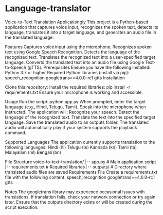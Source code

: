# Language-translator
Voice-to-Text Translation Applicationgiy
This project is a Python-based application that captures voice input, recognizes the spoken text, detects its language, translates it into a target language, and generates an audio file in the translated language.

Features
Captures voice input using the microphone.
Recognizes spoken text using Google Speech Recognition.
Detects the language of the recognized text.
Translates the recognized text into a user-specified target language.
Converts the translated text into an audio file using Google Text-to-Speech (gTTS).
Prerequisites
Ensure you have the following installed:
Python 3.7 or higher
Required Python libraries (install via pip):
speech_recognition
googletrans==4.0.0-rc1
gtts
Installation

Clone this repository:
Install the required libraries:
pip install -r requirements.txt
Ensure your microphone is working and accessible.

Usage
Run the script:
python app.py
When prompted, enter the target language (e.g., Hindi, Telugu, Tamil).
Speak into the microphone when instructed. The application will:
Recognize your speech.
Detect the language of the recognized text.
Translate the text into the specified target language.
Save the translated audio to an outputs folder.
The translated audio will automatically play if your system supports the playback command.

Supported Languages
The application currently supports translation to the following languages:
Hindi (hi)
Telugu (te)
Kannada (kn)
Tamil (ta)
Malayalam (ml)
Bengali (bn)

File Structure
voice-to-text-translation/ |-- app.py # Main application script |-- requirements.txt # Required libraries |-- outputs/ # Directory where translated audio files are saved
Requirements File
Create a requirements.txt file with the following content:
speech_recognition googletrans==4.0.0-rc1 gtts

Notes
The googletrans library may experience occasional issues with translations. If translation fails, check your network connection or try again later.
Ensure that the outputs directory exists or will be created during the script execution.